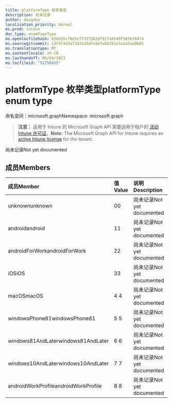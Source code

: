 ```yaml
---
title: platformType 枚举类型
description: 尚未记录
author: dougeby
localization_priority: Normal
ms.prod: intune
doc_type: enumPageType
ms.openlocfilehash: 638d26cf8e5cf73372b2df91fd4549f387b70474
ms.sourcegitcommit: 13f474d3e71d32a5dfe2efebb351e3a1a5aa9685
ms.translationtype: MT
ms.contentlocale: zh-CN
ms.lasthandoff: 06/04/2021
ms.locfileid: "52756425"
---
```

# <a name="platformtype-enum-type"></a><span data-ttu-id="12a85-103">platformType 枚举类型</span><span class="sxs-lookup"><span data-stu-id="12a85-103">platformType enum type</span></span>

<span data-ttu-id="12a85-104">命名空间：microsoft.graph</span><span class="sxs-lookup"><span data-stu-id="12a85-104">Namespace: microsoft.graph</span></span>

> <span data-ttu-id="12a85-105">**注意：** 适用于 Intune 的 Microsoft Graph API 需要适用于租户的 [活动 Intune 许可证](https://go.microsoft.com/fwlink/?linkid=839381)。</span><span class="sxs-lookup"><span data-stu-id="12a85-105">**Note:** The Microsoft Graph API for Intune requires an [active Intune license](https://go.microsoft.com/fwlink/?linkid=839381) for the tenant.</span></span>

<span data-ttu-id="12a85-106">尚未记录</span><span class="sxs-lookup"><span data-stu-id="12a85-106">Not yet documented</span></span>

## <a name="members"></a><span data-ttu-id="12a85-107">成员</span><span class="sxs-lookup"><span data-stu-id="12a85-107">Members</span></span>
|<span data-ttu-id="12a85-108">成员</span><span class="sxs-lookup"><span data-stu-id="12a85-108">Member</span></span>|<span data-ttu-id="12a85-109">值</span><span class="sxs-lookup"><span data-stu-id="12a85-109">Value</span></span>|<span data-ttu-id="12a85-110">说明</span><span class="sxs-lookup"><span data-stu-id="12a85-110">Description</span></span>|
|:---|:---|:---|
|<span data-ttu-id="12a85-111">unknown</span><span class="sxs-lookup"><span data-stu-id="12a85-111">unknown</span></span>|<span data-ttu-id="12a85-112">0</span><span class="sxs-lookup"><span data-stu-id="12a85-112">0</span></span>|<span data-ttu-id="12a85-113">尚未记录</span><span class="sxs-lookup"><span data-stu-id="12a85-113">Not yet documented</span></span>|
|<span data-ttu-id="12a85-114">android</span><span class="sxs-lookup"><span data-stu-id="12a85-114">android</span></span>|<span data-ttu-id="12a85-115">1</span><span class="sxs-lookup"><span data-stu-id="12a85-115">1</span></span>|<span data-ttu-id="12a85-116">尚未记录</span><span class="sxs-lookup"><span data-stu-id="12a85-116">Not yet documented</span></span>|
|<span data-ttu-id="12a85-117">androidForWork</span><span class="sxs-lookup"><span data-stu-id="12a85-117">androidForWork</span></span>|<span data-ttu-id="12a85-118">2</span><span class="sxs-lookup"><span data-stu-id="12a85-118">2</span></span>|<span data-ttu-id="12a85-119">尚未记录</span><span class="sxs-lookup"><span data-stu-id="12a85-119">Not yet documented</span></span>|
|<span data-ttu-id="12a85-120">iOS</span><span class="sxs-lookup"><span data-stu-id="12a85-120">iOS</span></span>|<span data-ttu-id="12a85-121">3</span><span class="sxs-lookup"><span data-stu-id="12a85-121">3</span></span>|<span data-ttu-id="12a85-122">尚未记录</span><span class="sxs-lookup"><span data-stu-id="12a85-122">Not yet documented</span></span>|
|<span data-ttu-id="12a85-123">macOS</span><span class="sxs-lookup"><span data-stu-id="12a85-123">macOS</span></span>|<span data-ttu-id="12a85-124">4 </span><span class="sxs-lookup"><span data-stu-id="12a85-124">4</span></span>|<span data-ttu-id="12a85-125">尚未记录</span><span class="sxs-lookup"><span data-stu-id="12a85-125">Not yet documented</span></span>|
|<span data-ttu-id="12a85-126">windowsPhone81</span><span class="sxs-lookup"><span data-stu-id="12a85-126">windowsPhone81</span></span>|<span data-ttu-id="12a85-127">5 </span><span class="sxs-lookup"><span data-stu-id="12a85-127">5</span></span>|<span data-ttu-id="12a85-128">尚未记录</span><span class="sxs-lookup"><span data-stu-id="12a85-128">Not yet documented</span></span>|
|<span data-ttu-id="12a85-129">windows81AndLater</span><span class="sxs-lookup"><span data-stu-id="12a85-129">windows81AndLater</span></span>|<span data-ttu-id="12a85-130">6 </span><span class="sxs-lookup"><span data-stu-id="12a85-130">6</span></span>|<span data-ttu-id="12a85-131">尚未记录</span><span class="sxs-lookup"><span data-stu-id="12a85-131">Not yet documented</span></span>|
|<span data-ttu-id="12a85-132">windows10AndLater</span><span class="sxs-lookup"><span data-stu-id="12a85-132">windows10AndLater</span></span>|<span data-ttu-id="12a85-133">7 </span><span class="sxs-lookup"><span data-stu-id="12a85-133">7</span></span>|<span data-ttu-id="12a85-134">尚未记录</span><span class="sxs-lookup"><span data-stu-id="12a85-134">Not yet documented</span></span>|
|<span data-ttu-id="12a85-135">androidWorkProfile</span><span class="sxs-lookup"><span data-stu-id="12a85-135">androidWorkProfile</span></span>|<span data-ttu-id="12a85-136">8 </span><span class="sxs-lookup"><span data-stu-id="12a85-136">8</span></span>|<span data-ttu-id="12a85-137">尚未记录</span><span class="sxs-lookup"><span data-stu-id="12a85-137">Not yet documented</span></span>|




